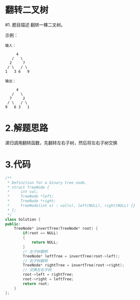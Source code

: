 # 翻转二叉树
#1. 题目描述
翻转一棵二叉树。

示例：

    输入：

         4
       /   \
      2     7
     / \   / \
    1   3 6   9
    
    输出：

         4
       /   \
      7     2
     / \   / \
    9   6 3   1

# 2.解题思路
递归调用翻转函数，先翻转左右子树，然后将左右子树交换

# 3.代码
```cpp
/**
 * Definition for a binary tree node.
 * struct TreeNode {
 *     int val;
 *     TreeNode *left;
 *     TreeNode *right;
 *     TreeNode(int x) : val(x), left(NULL), right(NULL) {}
 * };
 */
class Solution {
public:
    TreeNode* invertTree(TreeNode* root) {
        if(root == NULL)
        {
            return NULL;
        }
        // 左子树翻转
        TreeNode* leftTree = invertTree(root->left);
        // 右子树翻转
        TreeNode* rightTree = invertTree(root->right);
        // 交换左右子树
        root->left = rightTree;
        root->right = leftTree;
        return root;
    }
};
```